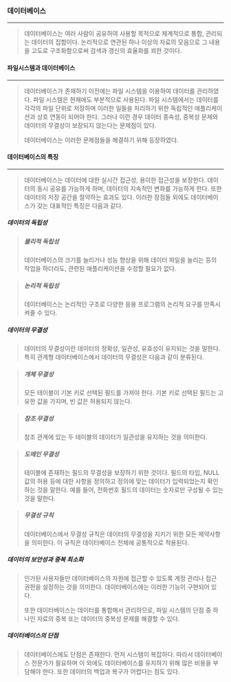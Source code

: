 ### 데이터베이스

------

> 데이터베이스는 여러 사람이 공유하여 사용할 목적으로 체계적으로 통합, 관리되는 데이터의 집합이다. 논리적으로 연관된 하나 이상의 자료의 모음으로 그 내용을 고도로 구조화함으로써 검색과 갱신의 효율화를 꾀한 것이다.





#### 파일시스템과 데이터베이스

------

> 데이터베이스가 존재하기 이전에는 파일 시스템을 이용하여 데이터를 관리하였다. 파일 시스템은 현재에도 부분적으로 사용된다. 파일 시스템에서는 데이터를 각각의 파일 단위로 저장하며 이러한 일들을 처리하기 위한 독립적인 애플리케이션과 상호 연동이 되어야 한다. 그러나 이런 경우 데이터 종속성, 중복성 문제와 데이터의 무결성이 보장되지 않는다는 문제점이 있다.
>
> 데이터베이스는 이러한 문제점들을 해결하기 위해 등장하였다.





#### 데이터베이스의 특징

------

> 데이터베이스는 데이터에 대한 실시간 접근성, 용이한 접근성을 보장한다. 데이터의 동시 공유를 가능하게 하며, 데이터의 지속적인 변화를 가능하게 한다. 또한 데이터의 저장 공간을 절약하는 효과도 있다. 이러한 장점들 외에도 데이터베이스가 갖는 대표적인 특징은 다음과 같다.



##### 데이터의 독립성

> ##### 물리적 독립성
>
> 데이터베이스의 크기를 늘리거나 성능 향상을 위해 데이터 파일을 늘리는 등의 작업을 하더라도, 관련된 애플리케이션을 수정할 필요가 없다.

> ##### 논리적 독립성
>
> 데이터베이스는 논리적인 구조로 다양한 응용 프로그램의 논리적 요구를 만족시켜줄 수 있다.



##### 데이터의 무결성

> 데이터의 무결성이란 데이터의 정확성, 일관성, 유효성이 유지되는 것을 말한다. 특히 관계형 데이터베이스에서 데이터의 무결성은 다음과 같이 분류된다. 

> ##### 개체 무결성
>
> 모든 테이블이 기본 키로 선택된 필드를 가져야 한다. 기본 키로 선택된 필드는 고유한 값을 가지며, 빈 값은 허용되지 않는다.

> ##### 참조 무결성
>
> 참조 관계에 있는 두 테이블의 데이터가 일관성을 유지하는 것을 의미한다.

> ##### 도메인 무결성
>
> 테이블에 존재하는 필드의 무결성을 보장하기 위한 것이다. 필드의 타입, NULL값의 허용 등에 대한 사항을 정의하고 정의에 맞는 데이터가 입력되었는지 확인하는 것을 말한다. 예를 들어, 전화번호 필드의 데이터는 숫자로만 구성될 수 있는 것을 말한다.

> ##### 무결성 규칙
>
> 데이터베이스에서 무결성 규칙은 데이터의 무결성을 지키기 위한 모든 제약사항을 의미한다. 이 규칙은 데이터베이스 전체에 공통적으로 적용된다.



##### 데이터의 보안성과 중복 최소화

> 인가된 사용자들만 데이터베이스의 자원에 접근할 수 있도록 계정 관리나 접근 권한을 설정하는 것을 의미한다. 데이터베이스에는 이러한 기능이 구현되어 있다.
>
> 또한 데이터베이스는 데이터를 통합해서 관리하므로, 파일 시스템의 단점 중 하나인 자료의 중복 또는 데이터의 중복성 문제를 해결할 수 있다.



##### 데이터베이스의 단점

> 데이터베이스에도 단점은 존재한다. 먼저 시스템이 복잡하다. 따라서 데이터베이스 전문가가 필요하며 이 외에도 데이터베이스를 유지하기 위해 많은 비용을 부담해야 한다. 또한 데이터의 백업과 복구가 어렵다는 점도 있다.







